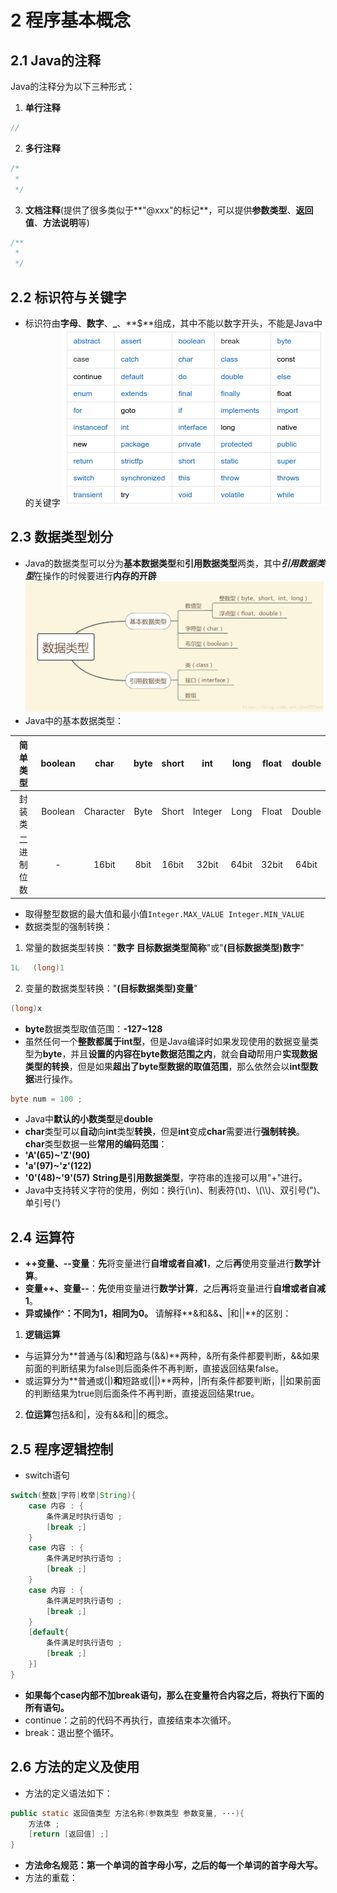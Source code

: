 # 2 程序基本概念

## 2.1 Java的注释
Java的注释分为以下三种形式：
1. **单行注释**
```java
//
```
2. **多行注释**
```java
/*
 *
 */
 ```
3. **文档注释**(提供了很多类似于**"@xxx"的标记**，可以提供**参数类型**、**返回值**、**方法说明**等)
```java
/**
 *
 */
```

## 2.2 标识符与关键字
* 标识符由**字母**、**数字**、**_**、**$**组成，其中不能以数字开头，不能是Java中的关键字
![Java中的关键字](image/2.2Java%E4%B8%AD%E7%9A%84%E5%85%B3%E9%94%AE%E5%AD%97.png)

## 2.3 数据类型划分
* Java的数据类型可以分为**基本数据类型**和**引用数据类型**两类，其中***引用数据类型***在操作的时候要进行**内存的开辟**
![Java中数据类型的划分](image/2.3Java%E4%B8%AD%E6%95%B0%E6%8D%AE%E7%B1%BB%E5%9E%8B%E7%9A%84%E5%88%92%E5%88%86.png)
* Java中的基本数据类型：

|简单类型|boolean|char|byte|short|int|long|float|double|
|:--:|:--:|:--:|:--:|:--:|:--:|:--:|:--:|:--:|
|封装类|Boolean|Character|Byte|Short|Integer|Long|Float|Double|
|二进制位数|-|16bit|8bit|16bit|32bit|64bit|32bit|64bit|
* 取得整型数据的最大值和最小值`Integer.MAX_VALUE Integer.MIN_VALUE`
* 数据类型的强制转换：
1. 常量的数据类型转换："**数字 目标数据类型简称**"或"**(目标数据类型)数字**"
```java
1L   (long)1
```
2. 变量的数据类型转换："**(目标数据类型)变量**"
```java
(long)x
```
* **byte**数据类型取值范围：**-127~128**
* 虽然任何一个**整数都属于int型**，但是Java编译时如果发现使用的数据变量类型为**byte**，并且**设置的内容在byte数据范围之内**，就会**自动**帮用户**实现数据类型的转换**，但是如果**超出了byte型数据的取值范围**，那么依然会以**int型数据**进行操作。
```java
byte num = 100 ;
```
* Java中**默认的小数类型**是**double**
* **char**类型可以**自动**向**int**类型**转换**，但是**int**变成**char**需要进行**强制转换**。
**char**类型数据一些**常用的编码范围**：
* **'A'(65)~'Z'(90)**
* **'a'(97)~'z'(122)**
* **'0'(48)~'9'(57)**
**String是引用数据类型**，字符串的连接可以用"+"进行。
* Java中支持转义字符的使用，例如：换行(\n)、制表符(\t)、\\(\\\\)、双引号(\")、单引号(\')

## 2.4 运算符
* **++变量、--变量**：**先**将变量进行**自增或者自减1**，之后**再**使用变量进行**数学计算**。
* **变量++、变量--**：**先**使用变量进行**数学计算**，之后**再**将变量进行**自增或者自减1**。
* **异或操作^：不同为1，相同为0。**
请解释**&和&&**、**|和||**的区别：
1. **逻辑运算**
* 与运算分为**普通与(&)**和**短路与(&&)**两种，&所有条件都要判断，&&如果前面的判断结果为false则后面条件不再判断，直接返回结果false。
* 或运算分为**普通或(|)**和**短路或(||)**两种，|所有条件都要判断，||如果前面的判断结果为true则后面条件不再判断，直接返回结果true。
2. **位运算**包括&和|，没有&&和||的概念。

## 2.5 程序逻辑控制
* switch语句
```java
switch(整数|字符|枚举|String){
    case 内容 : {
        条件满足时执行语句 ;
        [break ;]
    }
    case 内容 : {
        条件满足时执行语句 ;
        [break ;]
    }
    case 内容 : {
        条件满足时执行语句 ;
        [break ;]
    }
    [default{
        条件满足时执行语句 ;
        [break ;]
    }]
}
```
* **如果每个case内部不加break语句，那么在变量符合内容之后，将执行下面的所有语句。**
* continue：之前的代码不再执行，直接结束本次循环。
* break：退出整个循环。

## 2.6 方法的定义及使用
* 方法的定义语法如下：
```java
public static 返回值类型 方法名称(参数类型 参数变量, ···){
    方法体 ;
    [return [返回值] ;]
}
```
* **方法命名规范：第一个单词的首字母小写，之后的每一个单词的首字母大写。**
* 方法的重载：